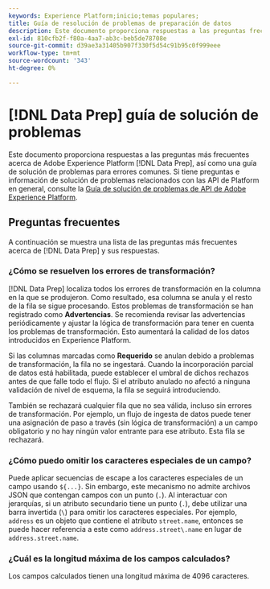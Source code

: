 ```yaml
---
keywords: Experience Platform;inicio;temas populares;
title: Guía de resolución de problemas de preparación de datos
description: Este documento proporciona respuestas a las preguntas frecuentes acerca de la preparación de datos de Adobe Experience Platform.
exl-id: 810cfb2f-f80a-4aa7-ab3c-beb5de78708e
source-git-commit: d39ae3a31405b907f330f5d54c91b95c0f999eee
workflow-type: tm+mt
source-wordcount: '343'
ht-degree: 0%

---
```


# [!DNL Data Prep] guía de solución de problemas

Este documento proporciona respuestas a las preguntas más frecuentes acerca de Adobe Experience Platform [!DNL Data Prep], así como una guía de solución de problemas para errores comunes. Si tiene preguntas e información de solución de problemas relacionados con las API de Platform en general, consulte la [Guía de solución de problemas de API de Adobe Experience Platform](../landing/troubleshooting.md).

## Preguntas frecuentes

A continuación se muestra una lista de las preguntas más frecuentes acerca de [!DNL Data Prep] y sus respuestas.

### ¿Cómo se resuelven los errores de transformación?

[!DNL Data Prep] localiza todos los errores de transformación en la columna en la que se produjeron. Como resultado, esa columna se anula y el resto de la fila se sigue procesando. Estos problemas de transformación se han registrado como **Advertencias**. Se recomienda revisar las advertencias periódicamente y ajustar la lógica de transformación para tener en cuenta los problemas de transformación. Esto aumentará la calidad de los datos introducidos en Experience Platform.

Si las columnas marcadas como **Requerido** se anulan debido a problemas de transformación, la fila no se ingestará. Cuando la incorporación parcial de datos está habilitada, puede establecer el umbral de dichos rechazos antes de que falle todo el flujo. Si el atributo anulado no afectó a ninguna validación de nivel de esquema, la fila se seguirá introduciendo.

También se rechazará cualquier fila que no sea válida, incluso sin errores de transformación. Por ejemplo, un flujo de ingesta de datos puede tener una asignación de paso a través (sin lógica de transformación) a un campo obligatorio y no hay ningún valor entrante para ese atributo. Esta fila se rechazará.

### ¿Cómo puedo omitir los caracteres especiales de un campo?

Puede aplicar secuencias de escape a los caracteres especiales de un campo usando `${...}`. Sin embargo, este mecanismo no admite archivos JSON que contengan campos con un punto (`.`). Al interactuar con jerarquías, si un atributo secundario tiene un punto (`.`), debe utilizar una barra invertida (`\`) para omitir los caracteres especiales. Por ejemplo, `address` es un objeto que contiene el atributo `street.name`, entonces se puede hacer referencia a este como `address.street\.name` en lugar de `address.street.name`.

### ¿Cuál es la longitud máxima de los campos calculados?

Los campos calculados tienen una longitud máxima de 4096 caracteres.